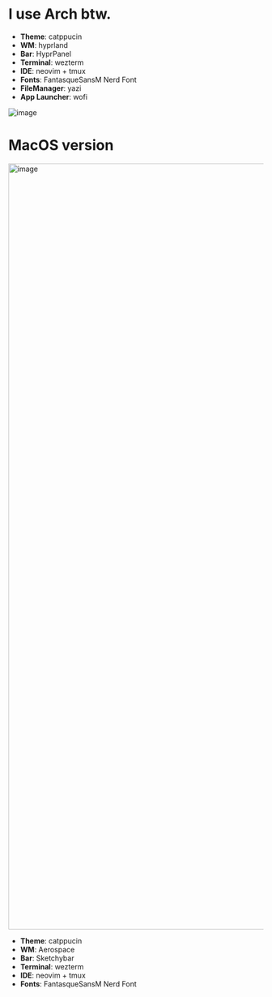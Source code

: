 # I use Arch btw.
- **Theme**: catppucin
- **WM**: hyprland
- **Bar**: HyprPanel
- **Terminal**: wezterm
- **IDE**: neovim + tmux
- **Fonts**: FantasqueSansM Nerd Font
- **FileManager**: yazi
- **App Launcher**: wofi

![image](https://github.com/user-attachments/assets/523218cc-9c56-4d8b-9318-f5b4edc09d3f)

# MacOS version

<img width="1512" alt="image" src="https://github.com/user-attachments/assets/efcf18cf-bc55-4ad9-a66b-a0afe791f35b" />


- **Theme**: catppucin
- **WM**: Aerospace
- **Bar**: Sketchybar
- **Terminal**: wezterm
- **IDE**: neovim + tmux
- **Fonts**: FantasqueSansM Nerd Font
